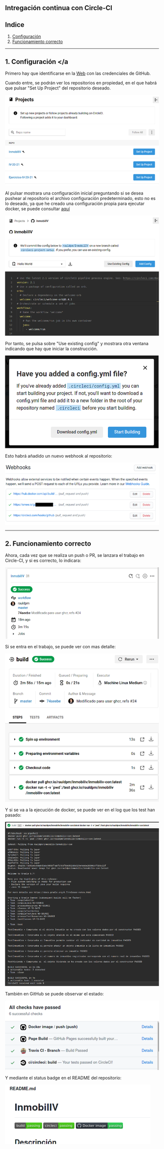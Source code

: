 
## Intregación continua con Circle-CI


## Indice
1. [Configuración](#id1)
2. [Funcionamiento correcto](#id2)

---
## 1. Configuración <a id="id1"></a
>
Primero hay que identificarse en la [Web](https://circleci.com/integrations/github/) con las credenciales de GitHub.

Cuando entre, se podrán ver los repositorios en propiedad, en el que habrá que pulsar "Set Up Project" del repositorio deseado.

![circle_1](img/Circle/circle_1.png)

Al pulsar mostrara una configuración inicial preguntando si se desea pushear al repositorio el archivo configuración predeterminado, esto no es lo deseado, ya que he creado una configuración propia para ejecutar docker, se puede consultar [aquí](../.circleci/config.yml)

![circle_2](img/Circle/circle_2.png)

Por tanto, se pulsa sobre "Use existing config" y mostrara otra ventana indicando que hay que iniciar la construcción.

![circle_3](img/Circle/circle_3.png)

Esto habrá añadido un nuevo webhook al repositorio:

![circle_4](img/Circle/circle_4.png)

---
## 2. Funcionamiento correcto <a id="id2"></a>

Ahora, cada vez que se realiza un push o PR, se lanzara el trabajo en Circle-CI, y si es correcto, lo indicara:

![circle_5](img/Circle/circle_5.png)

Si se entra en el trabajo, se puede ver con mas detalle:

![circle_6](img/Circle/circle_6.png)

Y si se va a la ejecución de docker, se puede ver en el log que los test han pasado:

![circle_7](img/Circle/circle_7.png)

También en GitHub se puede observar el estado:

![circle_8](img/Circle/circle_8.png)

Y mediante el status badge en el README del repositorio:

![circle_9](img/Circle/circle_9.png)